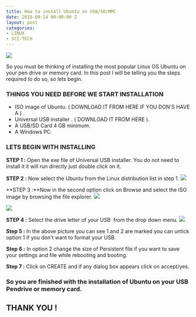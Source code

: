 ```yaml
---
title: How to install Ubuntu on USB/SD/MMC
date: 2018-09-14 00:00:00 Z
layout: post
categories:
- LINUX
- SCI-TECH
---
```


![](https://cwithsharad.github.io/assets/img/ubuntu.jpg)
<p class="intro"><span class="dropcap">S</span>o you must be thinking of installing the most popular Linux OS Ubuntu on your pen drive or memory card. In this post I will be telling you the steps required to do so, so lets begin.</p>

### THINGS YOU NEED BEFORE WE START INSTALLATION

- ISO image of Ubuntu. ( DOWNLOAD IT FROM HERE IF YOU DON'S HAVE A ) .
- Universal USB installer . ( DOWNLOAD IT FROM HERE ).
- A USB/SD Card 4 GB minimum.
- A Windows PC.

### LETS BEGIN WITH INSTALLING

**STEP 1 :** Open the exe file of Universal USB installer. You do not need to install it it will
run directly just double click on it.

**STEP 2 :** Now select the Ubuntu from the Linux distribution list in step 1.
![](https://ossploit.files.wordpress.com/2018/09/list-menu.jpeg)

**STEP 3 :**Now in the second option click on Browse and select the ISO image by browsing the file explorer.
![](https://ossploit.files.wordpress.com/2018/09/list-menu1.jpeg)

![](https://ossploit.files.wordpress.com/2018/09/list-menu2.jpeg)

**STEP 4 :** Select the drive letter of your USB  from the drop down menu.
![](https://ossploit.files.wordpress.com/2018/09/pic1.jpeg)

**Step 5 :** In the above picture you can see 1 and 2 are marked you can untick option 1 if you don't want to format your USB.

**Step 6 :** In option 2 change the size of Persistent file if you want to save your settings and file while rebooting and booting.

**Step 7 :** Click on CREATE and if any dialog box appears click on accept/yes.

### So you are finished with the installation of Ubuntu on your USB Pendrive or memory card.

## THANK YOU !
